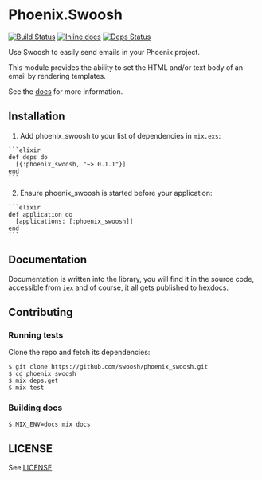 # Phoenix.Swoosh

[![Build Status](https://travis-ci.org/swoosh/phoenix_swoosh.svg?branch=master)](https://travis-ci.org/swoosh/phoenix_swoosh)
[![Inline docs](http://inch-ci.org/github/swoosh/phoenix_swoosh.svg?branch=master&style=flat)](http://inch-ci.org/github/swoosh/phoenix_swoosh)
[![Deps Status](https://beta.hexfaktor.org/badge/all/github/swoosh/phoenix_swoosh.svg)](https://beta.hexfaktor.org/github/swoosh/phoenix_swoosh)

Use Swoosh to easily send emails in your Phoenix project.

This module provides the ability to set the HTML and/or text body of an email by rendering templates.

See the [docs](http://hexdocs.pm/phoenix_swoosh) for more information.

## Installation

  1. Add phoenix_swoosh to your list of dependencies in `mix.exs`:

    ```elixir
    def deps do
      [{:phoenix_swoosh, "~> 0.1.1"}]
    end
    ```

  2. Ensure phoenix_swoosh is started before your application:

    ```elixir
    def application do
      [applications: [:phoenix_swoosh]]
    end
    ```

## Documentation

Documentation is written into the library, you will find it in the source code, accessible from `iex` and of course, it
all gets published to [hexdocs](http://hexdocs.pm/phoenix_swoosh).

## Contributing

### Running tests

Clone the repo and fetch its dependencies:

```
$ git clone https://github.com/swoosh/phoenix_swoosh.git
$ cd phoenix_swoosh
$ mix deps.get
$ mix test
```

### Building docs

```
$ MIX_ENV=docs mix docs
```

## LICENSE

See [LICENSE](https://github.com/swoosh/phoenix_swoosh/blob/master/LICENSE.txt)
